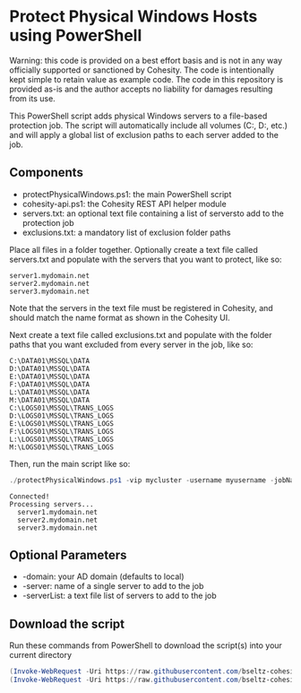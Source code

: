 # Protect Physical Windows Hosts using PowerShell

Warning: this code is provided on a best effort basis and is not in any way officially supported or sanctioned by Cohesity. The code is intentionally kept simple to retain value as example code. The code in this repository is provided as-is and the author accepts no liability for damages resulting from its use.

This PowerShell script adds physical Windows servers to a file-based protection job. The script will automatically include all volumes (C:\, D:\, etc.) and will apply a global list of exclusion paths to each server added to the job.

## Components

* protectPhysicalWindows.ps1: the main PowerShell script
* cohesity-api.ps1: the Cohesity REST API helper module
* servers.txt: an optional text file containing a list of serversto add to the protection job
* exclusions.txt: a mandatory list of exclusion folder paths

Place all files in a folder together. Optionally create a text file called servers.txt and populate with the servers that you want to protect, like so:

```text
server1.mydomain.net
server2.mydomain.net
server3.mydomain.net
```

Note that the servers in the text file must be registered in Cohesity, and should match the name format as shown in the Cohesity UI.

Next create a text file called exclusions.txt and populate with the folder paths that you want excluded from every server in the job, like so:

```text
C:\DATA01\MSSQL\DATA
D:\DATA01\MSSQL\DATA
E:\DATA01\MSSQL\DATA
F:\DATA01\MSSQL\DATA
L:\DATA01\MSSQL\DATA
M:\DATA01\MSSQL\DATA
C:\LOGS01\MSSQL\TRANS_LOGS
D:\LOGS01\MSSQL\TRANS_LOGS
E:\LOGS01\MSSQL\TRANS_LOGS
F:\LOGS01\MSSQL\TRANS_LOGS
L:\LOGS01\MSSQL\TRANS_LOGS
M:\LOGS01\MSSQL\TRANS_LOGS
```

Then, run the main script like so:

```powershell
./protectPhysicalWindows.ps1 -vip mycluster -username myusername -jobName 'My Job' -serverList ./servers.txt -exclusionList ./exclusions.txt
```

```text
Connected!
Processing servers...
  server1.mydomain.net
  server2.mydomain.net
  server3.mydomain.net
```

## Optional Parameters

* -domain: your AD domain (defaults to local)
* -server: name of a single server to add to the job
* -serverList: a text file list of servers to add to the job

## Download the script

Run these commands from PowerShell to download the script(s) into your current directory

```powershell
(Invoke-WebRequest -Uri https://raw.githubusercontent.com/bseltz-cohesity/scripts/master/powershell/protectPhysicalWindows/protectPhysicalWindows.ps1).content | Out-File protectPhysicalWindows.ps1; (Get-Content protectPhysicalWindows.ps1) | Set-Content protectPhysicalWindows.ps1
(Invoke-WebRequest -Uri https://raw.githubusercontent.com/bseltz-cohesity/scripts/master/powershell/protectPhysicalWindows/cohesity-api.ps1).content | Out-File cohesity-api.ps1; (Get-Content cohesity-api.ps1) | Set-Content cohesity-api.ps1
```

